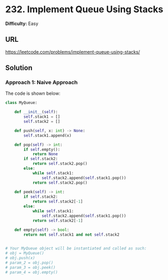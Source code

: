 # 232. Implement Queue Using Stacks

**Difficulty:** Easy

## URL

https://leetcode.com/problems/implement-queue-using-stacks/

## Solution

### Approach 1: Naive Approach

The code is shown below:

```python
class MyQueue:

    def __init__(self):
        self.stack1 = []
        self.stack2 = []

    def push(self, x: int) -> None:
        self.stack1.append(x)

    def pop(self) -> int:
        if self.empty():
            return None
        if self.stack2:
            return self.stack2.pop()
        else:
            while self.stack1:
                self.stack2.append(self.stack1.pop())
            return self.stack2.pop()
        
    def peek(self) -> int:
        if self.stack2:
            return self.stack2[-1]
        else:
            while self.stack1:
                self.stack2.append(self.stack1.pop())
            return self.stack2[-1]
    
    def empty(self) -> bool:
        return not self.stack1 and not self.stack2


# Your MyQueue object will be instantiated and called as such:
# obj = MyQueue()
# obj.push(x)
# param_2 = obj.pop()
# param_3 = obj.peek()
# param_4 = obj.empty()
```
